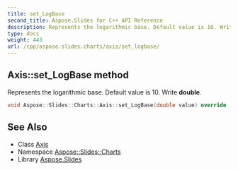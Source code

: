 ```yaml
---
title: set_LogBase
second_title: Aspose.Slides for C++ API Reference
description: Represents the logarithmic base. Default value is 10. Write double.
type: docs
weight: 443
url: /cpp/aspose.slides.charts/axis/set_logbase/
---
```

## Axis::set_LogBase method


Represents the logarithmic base. Default value is 10. Write **double**.

```cpp
void Aspose::Slides::Charts::Axis::set_LogBase(double value) override
```

## See Also

* Class [Axis](../)
* Namespace [Aspose::Slides::Charts](../../)
* Library [Aspose.Slides](../../../)
